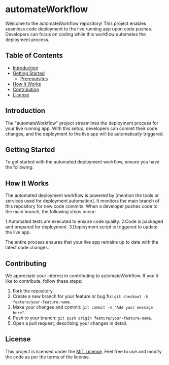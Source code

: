 # automateWorkflow

Welcome to the automateWorkflow repository! This project enables seamless code deployment to the live running app upon code pushes. Developers can focus on coding while this workflow automates the deployment process.

## Table of Contents

- [Introduction](#introduction)
- [Getting Started](#getting-started)
  - [Prerequisites](#prerequisites)
- [How It Works](#how-it-works)
- [Contributing](#contributing)
- [License](#license)

## Introduction

The "automateWorkflow" project streamlines the deployment process for your live running app. With this setup, developers can commit their code changes, and the deployment to the live app will be automatically triggered.

## Getting Started

To get started with the automated deployment workflow, ensure you have the following:



## How It Works

The automated deployment workflow is powered by [mention the tools or services used for deployment automation]. It monitors the main branch of this repository for new code commits. When a developer pushes code to the main branch, the following steps occur:

1.Automated tests are executed to ensure code quality.
2.Code is packaged and prepared for deployment.
3.Deployment script is triggered to update the live app.

The entire process ensures that your live app remains up to date with the latest code changes.

## Contributing

We appreciate your interest in contributing to automateWorkflow. If you'd like to contribute, follow these steps:

1. Fork the repository.
2. Create a new branch for your feature or bug fix: `git checkout -b feature/your-feature-name`.
3. Make your changes and commit: `git commit -m "Add your message here"`.
4. Push to your branch: `git push origin feature/your-feature-name`.
5. Open a pull request, describing your changes in detail.

## License

This project is licensed under the [MIT License](LICENSE). Feel free to use and modify the code as per the terms of the license.

